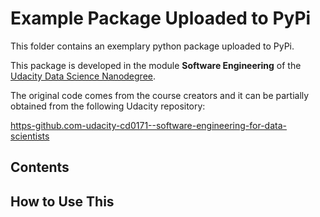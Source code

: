 # Example Package Uploaded to PyPi

This folder contains an exemplary python package uploaded to PyPi.

This package is developed in the module **Software Engineering** of the [Udacity Data Science Nanodegree](https://www.udacity.com/course/data-scientist-nanodegree--nd025).

The original code comes from the course creators and it can be partially obtained from the following Udacity repository:

[https-github.com-udacity-cd0171--software-engineering-for-data-scientists](https://github.com/udacity/https-github.com-udacity-cd0171--software-engineering-for-data-scientists)

## Contents

## How to Use This

